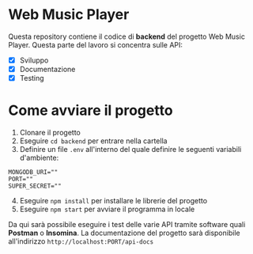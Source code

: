# Web Music Player

Questa repository contiene il codice di **backend** del progetto Web Music Player. Questa parte del lavoro si concentra sulle API:

- [x] Sviluppo
- [x] Documentazione
- [x] Testing

# Come avviare il progetto

1. Clonare il progetto
2. Eseguire ```cd backend``` per entrare nella cartella
3. Definire un file ```.env``` all'interno del quale definire le seguenti variabili d'ambiente:
```
MONGODB_URI=""
PORT=""
SUPER_SECRET=""
```
4. Eseguire ```npm install``` per installare le librerie del progetto
5. Eseguire ```npm start``` per avviare il programma in locale

Da qui sarà possibile eseguire i test delle varie API tramite software quali **Postman** o **Insomina**. La documentazione del progetto sarà disponibile all'indirizzo ```http://localhost:PORT/api-docs```
